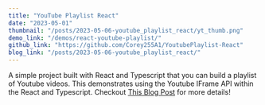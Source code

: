 ```yaml
---
title: "YouTube Playlist React"
date: "2023-05-01"
thumbnail: "/posts/2023-05-06-youtube_playlist_react/yt_thumb.png"
demo_link: "/demos/react-youtube-playlist/"
github_link: "https://github.com/Corey255A1/YoutubePlaylist-React"
blog_link: "/posts/2023-05-06-youtube_playlist_react/"
---
```

A simple project built with React and Typescript that you can build a playlist of Youtube videos. This demonstrates using the Youtube IFrame API within the React and Typescript. Checkout [This Blog Post](/posts/2023-05-06-youtube_playlist_react/) for more details!